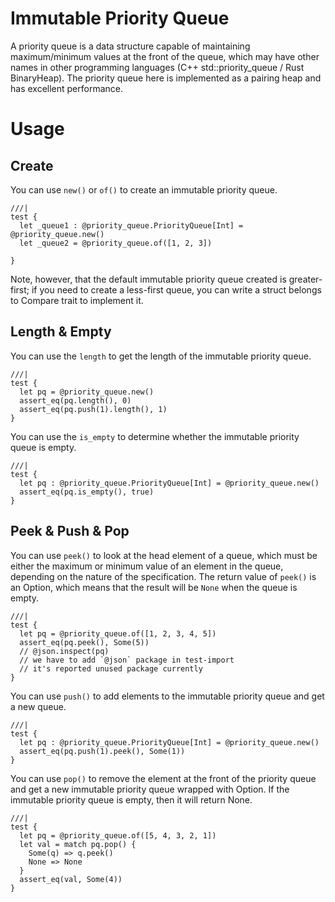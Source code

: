 # Immutable Priority Queue

A priority queue is a data structure capable of maintaining maximum/minimum values at the front of the queue, which may have other names in other programming languages (C++ std::priority_queue / Rust BinaryHeap). The priority queue here is implemented as a pairing heap and has excellent performance.

# Usage

## Create

You can use `new()` or `of()` to create an immutable priority queue.

```moonbit
///|
test {
  let _queue1 : @priority_queue.PriorityQueue[Int] = @priority_queue.new()
  let _queue2 = @priority_queue.of([1, 2, 3])

}
```

Note, however, that the default immutable priority queue created is greater-first; if you need to create a less-first queue, you can write a struct belongs to Compare trait to implement it.

## Length & Empty

You can use the `length` to get the length of the immutable priority queue.

```moonbit
///|
test {
  let pq = @priority_queue.new()
  assert_eq(pq.length(), 0)
  assert_eq(pq.push(1).length(), 1)
}
```

You can use the `is_empty` to determine whether the immutable priority queue is empty.

```moonbit
///|
test {
  let pq : @priority_queue.PriorityQueue[Int] = @priority_queue.new()
  assert_eq(pq.is_empty(), true)
}
```

## Peek & Push & Pop

You can use `peek()` to look at the head element of a queue, which must be either the maximum or minimum value of an element in the queue, depending on the nature of the specification. The return value of `peek()` is an Option, which means that the result will be `None` when the queue is empty.

```moonbit
///|
test {
  let pq = @priority_queue.of([1, 2, 3, 4, 5])
  assert_eq(pq.peek(), Some(5))
  // @json.inspect(pq)
  // we have to add `@json` package in test-import
  // it's reported unused package currently
}
```

You can use `push()` to add elements to the immutable priority queue and get a new queue.

```moonbit
///|
test {
  let pq : @priority_queue.PriorityQueue[Int] = @priority_queue.new()
  assert_eq(pq.push(1).peek(), Some(1))
}
```

You can use `pop()` to remove the element at the front of the priority queue and get a new immutable priority queue wrapped with Option. If the immutable priority queue is empty, then it will return None.

```moonbit
///|
test {
  let pq = @priority_queue.of([5, 4, 3, 2, 1])
  let val = match pq.pop() {
    Some(q) => q.peek()
    None => None
  }
  assert_eq(val, Some(4))
}
```

